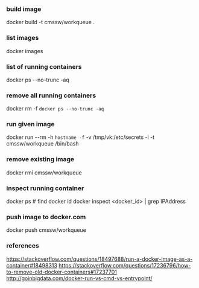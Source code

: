 

### build image
docker build -t cmssw/workqueue .

### list images
docker images

### list of running containers
docker ps --no-trunc -aq

### remove all running containers
docker rm -f `docker ps --no-trunc -aq`

### run given image
docker run --rm -h `hostname -f` -v /tmp/vk:/etc/secrets -i -t cmssw/workqueue /bin/bash

### remove existing image
docker rmi cmssw/workqueue

### inspect running container
docker ps # find docker id
docker inspect <docker_id> | grep IPAddress

### push image to docker.com
docker push cmssw/workqueue

### references
https://stackoverflow.com/questions/18497688/run-a-docker-image-as-a-container#18498313
https://stackoverflow.com/questions/17236796/how-to-remove-old-docker-containers#17237701
http://goinbigdata.com/docker-run-vs-cmd-vs-entrypoint/
